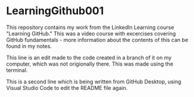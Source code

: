 # LearningGithub001
This repository contains my work from the LinkedIn Learning course "Learning GitHub." This was a video course with excercises covering GitHub fundamentals - more information about the contents of this can be found in my notes.

This line is an edit made to the code created in a branch of it on my computer, which was not origionally there. This was made using the terminal. 

This is a second line which is being written from GitHub Desktop, using Visual Studio Code to edit the README file again. 
